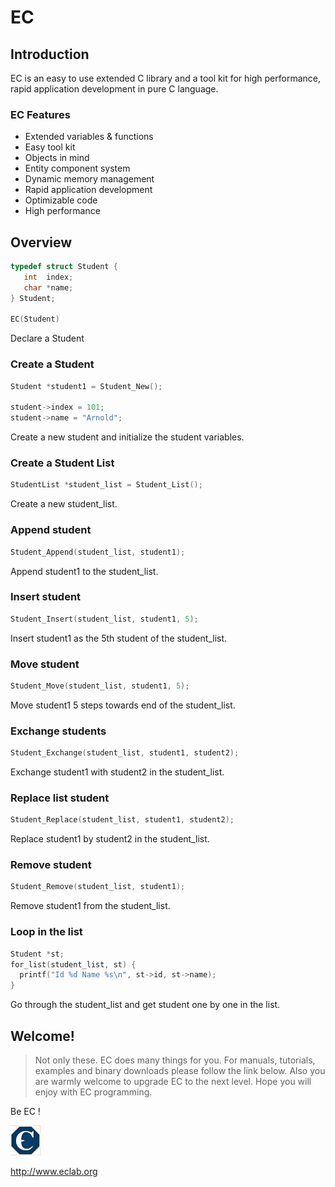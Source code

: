 # EC

## Introduction

EC is an easy to use extended C library and a tool kit for high performance, rapid application development in pure C language.

### EC Features
+ Extended variables & functions
+ Easy tool kit
+ Objects in mind
+ Entity component system
+ Dynamic memory management
+ Rapid application development
+ Optimizable code
+ High performance

## Overview

```c
typedef struct Student {
   int  index;
   char *name;
} Student;

EC(Student)
```
Declare a Student  

### Create a Student
```c
Student *student1 = Student_New();

student->index = 101;
student->name = "Arnold";
```
Create a new student and initialize the student variables.  

### Create a Student List

```c
StudentList *student_list = Student_List();
```
Create a new student_list.  

### Append student
```c
Student_Append(student_list, student1);
```
Append student1 to the student_list.  

### Insert student
```c
Student_Insert(student_list, student1, 5);
```

Insert student1 as the 5th student of the student_list. 

### Move student

```c
Student_Move(student_list, student1, 5);
```
Move student1 5 steps towards end of the student_list.  

### Exchange students
```c
Student_Exchange(student_list, student1, student2);
```
Exchange student1 with student2 in the student_list.  

### Replace list student
```c
Student_Replace(student_list, student1, student2);
```
Replace student1 by student2 in the student_list.  

### Remove student

```c
Student_Remove(student_list, student1);
```
Remove student1 from the student_list.  

### Loop in the list

```c
Student *st;
for_list(student_list, st) {
  printf("Id %d Name %s\n", st->id, st->name);
}
```
Go through the student_list and get student one by one in the list.  

## Welcome!
> Not only these. EC does many things for you. For manuals, tutorials, examples and binary downloads please follow the link below. Also you are warmly welcome to upgrade EC to the next level. Hope you will enjoy with EC programming.  
  
Be EC !
  
![Logo, Extended C logo ](doc/logo.png)  
  
<http://www.eclab.org>  

